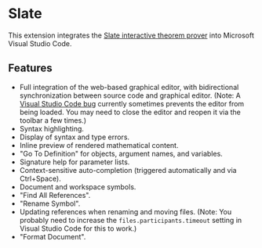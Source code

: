 # Slate

This extension integrates the [Slate interactive theorem prover](https://sreichelt.github.io/slate) into Microsoft Visual Studio Code.

## Features

* Full integration of the web-based graphical editor, with bidirectional synchronization between source code and graphical editor.
(Note: A [Visual Studio Code bug](https://github.com/microsoft/vscode/issues/89038) currently sometimes prevents the editor from being loaded. You may need to close the editor and reopen it via the toolbar a few times.)
* Syntax highlighting.
* Display of syntax and type errors.
* Inline preview of rendered mathematical content.
* "Go To Definition" for objects, argument names, and variables.
* Signature help for parameter lists.
* Context-sensitive auto-completion (triggered automatically and via Ctrl+Space).
* Document and workspace symbols.
* "Find All References".
* "Rename Symbol".
* Updating references when renaming and moving files. (Note: You probably need to increase the `files.participants.timeout` setting in Visual Studio Code for this to work.)
* "Format Document".
